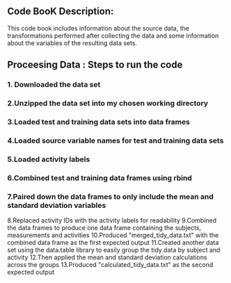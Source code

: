 
## Code BooK Description:
This code book includes information about the source data, the transformations performed after collecting the data and some information about the variables of the resulting data sets.

## Proceesing Data : Steps to run the code

### 1. Downloaded the data set

### 2.Unzipped the data set into my chosen working directory
### 3.Loaded test and training data sets into data frames
### 4.Loaded source variable names for test and training data sets
### 5.Loaded activity labels
### 6.Combined test and training data frames using rbind
### 7.Paired down the data frames to only include the mean and standard deviation variables
8.Replaced activity IDs with the activity labels for readability
9.Combined the data frames to produce one data frame containing the subjects, measurements and activities
10.Produced "merged_tidy_data.txt" with the combined data frame as the first expected output
11.Created another data set using the data.table library to easily group the tidy data by subject and activity
12.Then applied the mean and standard deviation calculations across the groups
13.Produced "calculated_tidy_data.txt" as the second expected output
